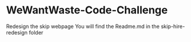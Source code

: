 # WeWantWaste-Code-Challenge
Redesign the skip webpage
You will find the Readme.md in the skip-hire-redesign folder
